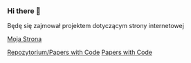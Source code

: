### Hi there 👋

Będę się zajmował projektem dotyczącym strony internetowej

[Moja Strona](https://vexer89.github.io/)

[Repozytorium/Papers with Code](https://github.com/Vexer89/models)
[Papers with Code]()

<!--
**Vexer89/Vexer89** is a ✨ _special_ ✨ repository because its `README.md` (this file) appears on your GitHub profile.

Here are some ideas to get you started:

- 🔭 I’m currently working on ...
- 🌱 I’m currently learning ...
- 👯 I’m looking to collaborate on ...
- 🤔 I’m looking for help with ...
- 💬 Ask me about ...
- 📫 How to reach me: ...
- 😄 Pronouns: ...
- ⚡ Fun fact: ...
-->

